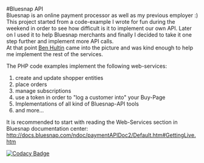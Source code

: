 #Bluesnap API
<br>
Bluesnap is an online payment processor as well as my previous employer :)<br>
This project started from a code-example I wrote for fun during the weekend in order to see how difficult is it to implement our own API.
Later on I used it to help Bluesnap merchants and finally I decided to take it one step further and implement more API calls.<br>
At that point <a href="https://www.linkedin.com/pub/ben-hultin/40/877/827">Ben Hultin</a> came into the picture 
and was kind enough to help me implement the rest of the services.

The PHP code examples implement the following web-services:<br>
1. create and update shopper entities<br>
2. place orders<br>
3. manage subscriptions<br>
4. use a token in order to "log a customer into" your Buy-Page<br>
5. Implementations of all kind of Bluesnap-API tools<br>
6. and more...

It is recommended to start with reading the Web-Services section in Bluesnap documentation center: http://docs.bluesnap.com/ndoc/paymentAPIDoc2/Default.htm#GettingLive.htm

[![Codacy Badge](https://api.codacy.com/project/badge/grade/a1096dff4d1a4ca7bf6c138dc1fa2db5)](https://www.codacy.com/app/alfasin/Bluesnap-API)


